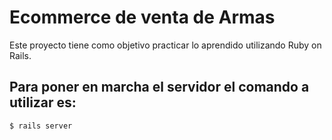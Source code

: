 # Ecommerce de venta de Armas 

Este proyecto tiene como objetivo practicar lo aprendido utilizando Ruby on Rails.


## Para poner en marcha el servidor el comando a utilizar es:
    
    $ rails server

